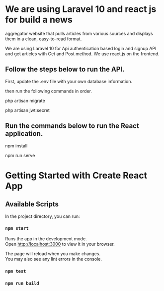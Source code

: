 # We are using Laravel 10 and react js for build a news
aggregator website that pulls articles from various sources and displays them in a clean,
easy-to-read format.

We are using Laravel 10 for Api authentication based login and
signup API and get articles with Get and Post method. We use react.js on the frontend.

## Follow the steps below to run the API.

First, update the .env file with your own database information.

then run the following commands in order.

php artisan migrate

php artisan jwt:secret

## Run the commands below to run the React application.

npm install

npm run serve


# Getting Started with Create React App

## Available Scripts

In the project directory, you can run:

### `npm start`

Runs the app in the development mode.\
Open [http://localhost:3000](http://localhost:3000) to view it in your browser.

The page will reload when you make changes.\
You may also see any lint errors in the console.

### `npm test`

### `npm run build`
